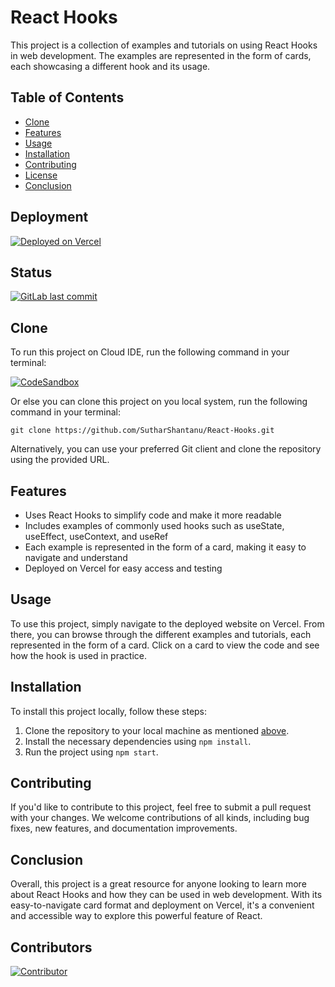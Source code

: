 # React Hooks

This project is a collection of examples and tutorials on using React Hooks in web development. The examples are represented in the form of cards, each showcasing a different hook and its usage.

## Table of Contents

- [Clone](#clone)
- [Features](#features)
- [Usage](#usage)
- [Installation](#installation)
- [Contributing](#contributing)
- [License](#license)
- [Conclusion](#conclusion)

## Deployment

[![Deployed on Vercel](https://img.shields.io/badge/Deployed%20on-Vercel-black?style=for-the-badge&logo=vercel)](https://react-hooks-public.vercel.app)

## Status
[![GitLab last commit](https://img.shields.io/github/last-commit/SutharShantanu/React-Hooks?style=for-the-badge&color=blue)](https://github.com/SutharShantanu/React-Hooks/-/commits)

## Clone

To run this project on Cloud IDE, run the following command in your terminal:

[![CodeSandbox](https://img.shields.io/badge/CodeSandbox-Open%20in%20CodeSandbox-blue?logo=codesandbox&style=for-the-badge)](https://codesandbox.io/s/github/SutharShantanu/React-Hooks)

Or else you can clone this project on you local system, run the following command in your terminal:

```shell
git clone https://github.com/SutharShantanu/React-Hooks.git
```

Alternatively, you can use your preferred Git client and clone the repository using the provided URL.

## Features

- Uses React Hooks to simplify code and make it more readable
- Includes examples of commonly used hooks such as useState, useEffect, useContext, and useRef
- Each example is represented in the form of a card, making it easy to navigate and understand
- Deployed on Vercel for easy access and testing

## Usage

To use this project, simply navigate to the deployed website on Vercel. From there, you can browse through the different examples and tutorials, each represented in the form of a card. Click on a card to view the code and see how the hook is used in practice.

## Installation

To install this project locally, follow these steps:

1. Clone the repository to your local machine as mentioned [above](#clone).
2. Install the necessary dependencies using `npm install`.
3. Run the project using `npm start`.

## Contributing

If you'd like to contribute to this project, feel free to submit a pull request with your changes. We welcome contributions of all kinds, including bug fixes, new features, and documentation improvements.

## Conclusion

Overall, this project is a great resource for anyone looking to learn more about React Hooks and how they can be used in web development. With its easy-to-navigate card format and deployment on Vercel, it's a convenient and accessible way to explore this powerful feature of React.

## Contributors
[![Contributor](https://img.shields.io/badge/Contributor-SutharShantanu-blue?style=for-the-badge&logo=github)](https://github.com/SutharShantanu/React-Hooks)



